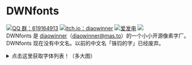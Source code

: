 # DWNfonts
[![QQ 群：619164913](https://img.shields.io/badge/619164913-%2312B7F5?style=for-the-badge&logo=tencentqq&logoColor=white)](https://qm.qq.com/q/m3j4G5YGsw)
[![itch.io：diaowinner](https://img.shields.io/badge/diaowinner-%23FF0B34.svg?style=for-the-badge&logo=Itch.io&logoColor=white)](http://diaowinner.itch.io)
[![爱发电](https://img.shields.io/badge/%E7%88%B1%E5%8F%91%E7%94%B5-%23946CE6.svg?style=for-the-badge&logoColor=white)](http://afdian.net/a/DWNfonts)
[![](https://img.shields.io/badge/-@dwnfonts@typo.social-%232B90D9?style=for-the-badge&logo=mastodon&logoColor=white)](https://typo.social/@dwnfonts)    
DWNfonts 是 [diaowinner](https://github.com/diaowinner)（[diaowinner@mas.to](https://mas.to/@diaowinner)）的一个小小开源像素字厂。  
DWNfonts 现在没有中文名。以前的中文名「铢钧的字」已经废弃。
<details>
<summary>点击这里获取字体列表！（多大图）</summary>

点击海报进入 GitHub 的相关页面。  
[![小雅像素](https://img.itch.zone/aW1nLzEyODg1MjU0LnBuZw%3D%3D/original/8y0V7x.png)](https://github.com/DWNfonts/XiaoyaPixel)  
[![目哉像素](https://img.itch.zone/aW1nLzExMDY1NDYzLnBuZw==/original/myAnW%2B.png)](https://github.com/DWNfonts/MuzaiPixel)

以下字体（属于「粗柳坊字库」）并未在 GitHub 发布。点击海报会进入 itch.io 相关页面。
[![全小素](https://img.itch.zone/aW1nLzExMDQ3NzMzLnBuZw==/original/zQXK5E.png)](https://diaowinner.itch.io/galmuri-extended)  
[![台北字体](https://img.itch.zone/aW1nLzExMDQ3NzE0LnBuZw==/original/gmh1%2Fy.png)](https://diaowinner.itch.io/taipei-fonts)  
[![坊宋](https://www.maoken.com/wp-content/uploads/2021/10/maoken01_%E7%8C%AB%E5%95%83%E7%BD%91-13.jpg)](https://diaowinner.itch.io/fonsung)  
[![柳宋](https://img.itch.zone/aW1nLzExMDQ3NjY5LnBuZw==/original/dhCvu8.png)](https://diaowinner.itch.io/lyusung)  
[![粗宋](https://img.itch.zone/aW1nLzExMDQ3NjY2LnBuZw==/original/p%2BT7sD.png)](https://diaowinner.itch.io/chusung)
</details>
